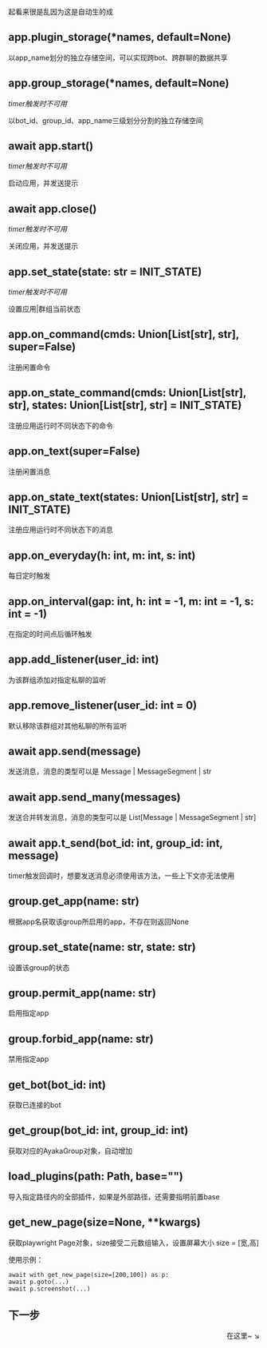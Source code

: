 起看来很是乱因为这是自动生的成

## app.plugin_storage(*names, default=None)
以app_name划分的独立存储空间，可以实现跨bot、跨群聊的数据共享

## app.group_storage(*names, default=None)
*timer触发时不可用*

以bot_id、group_id、app_name三级划分分割的独立存储空间

## await app.start()
*timer触发时不可用*

启动应用，并发送提示

## await app.close()
*timer触发时不可用*

关闭应用，并发送提示

## app.set_state(state: str = INIT_STATE)
*timer触发时不可用*

设置应用|群组当前状态

## app.on_command(cmds: Union[List[str], str], super=False)
注册闲置命令

## app.on_state_command(cmds: Union[List[str], str], states: Union[List[str], str] = INIT_STATE)
注册应用运行时不同状态下的命令

## app.on_text(super=False)
注册闲置消息

## app.on_state_text(states: Union[List[str], str] = INIT_STATE)
注册应用运行时不同状态下的消息

## app.on_everyday(h: int, m: int, s: int)
每日定时触发

## app.on_interval(gap: int, h: int = -1, m: int = -1, s: int = -1)
在指定的时间点后循环触发

## app.add_listener(user_id: int)
为该群组添加对指定私聊的监听

## app.remove_listener(user_id: int = 0)
默认移除该群组对其他私聊的所有监听

## await app.send(message)
发送消息，消息的类型可以是 Message | MessageSegment | str

## await app.send_many(messages)
发送合并转发消息，消息的类型可以是 List[Message | MessageSegment | str]

## await app.t_send(bot_id: int, group_id: int, message)
timer触发回调时，想要发送消息必须使用该方法，一些上下文亦无法使用

## group.get_app(name: str)
根据app名获取该group所启用的app，不存在则返回None

## group.set_state(name: str, state: str)
设置该group的状态

## group.permit_app(name: str)
启用指定app

## group.forbid_app(name: str)
禁用指定app

## get_bot(bot_id: int)
获取已连接的bot

## get_group(bot_id: int, group_id: int)
获取对应的AyakaGroup对象，自动增加

## load_plugins(path: Path, base="")
导入指定路径内的全部插件，如果是外部路径，还需要指明前置base

## get_new_page(size=None, **kwargs)
 获取playwright Page对象，size接受二元数组输入，设置屏幕大小 size = [宽,高]

使用示例：
```
await with get_new_page(size=[200,100]) as p:
await p.goto(...)
await p.screenshot(...)
```

## 下一步

<div align="right">
    在这里~ ↘
</div>
